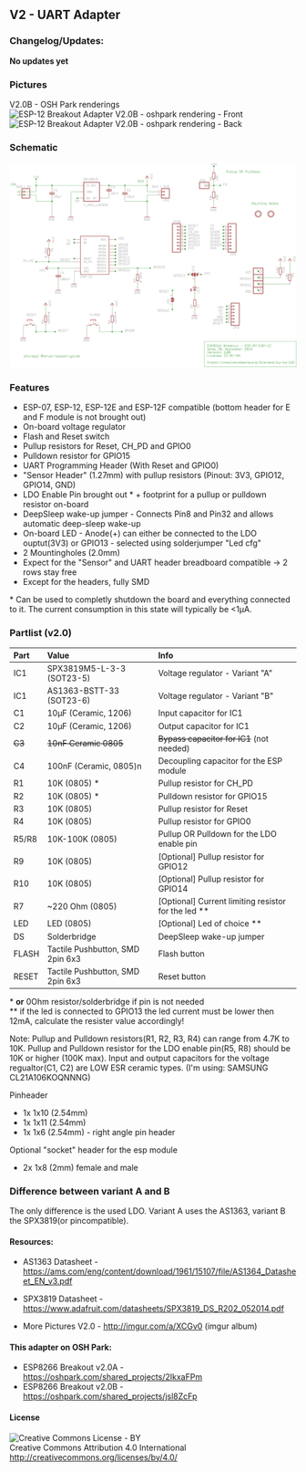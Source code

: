 ## V2 - UART Adapter

### Changelog/Updates:
**No updates yet**

### Pictures
V2.0B - OSH Park renderings<br />
<img src="https://644db4de3505c40a0444-327723bce298e3ff5813fb42baeefbaa.ssl.cf1.rackcdn.com/cda4885ff9c815bfce81c57c0f935989.png" width="300" alt="ESP-12 Breakout Adapter V2.0B - oshpark rendering - Front" />&nbsp;
<img src="https://644db4de3505c40a0444-327723bce298e3ff5813fb42baeefbaa.ssl.cf1.rackcdn.com/7dc941ad2a23355561b62406c76aa261.png" width="300" alt="ESP-12 Breakout Adapter V2.0B - oshpark rendering - Back" />
<br />
### Schematic
<img src="https://raw.githubusercontent.com/8n1/ESP8266-Breakout-Adapter/master/Breakout%20Adapter%20v2/Breakout%20Adapter%20v2.0B%20-%20SPX3819/ESP%20Breakout%20Adapter%20-%20v2_0B%20-%20SPX3819_schematic.png" width="600" alt="ESP-12 Breakout Adapter V2.0B - Schematic" />


### Features
* ESP-07, ESP-12, ESP-12E and ESP-12F compatible (bottom header for E and F module is not brought out)
* On-board voltage regulator
* Flash and Reset switch
* Pullup resistors for Reset, CH_PD and GPIO0
* Pulldown resistor for GPIO15
* UART Programming Header (With Reset and GPIO0)
* "Sensor Header" (1.27mm) with pullup resistors (Pinout: 3V3, GPIO12, GPIO14, GND)
* LDO Enable Pin brought out * + footprint for a pullup or pulldown resistor on-board 
* DeepSleep wake-up jumper - Connects Pin8 and Pin32 and allows automatic deep-sleep wake-up
* On-board LED - Anode(+) can either be connected to the LDO ouptut(3V3) or GPIO13 - selected using solderjumper "Led cfg"
* 2 Mountingholes (2.0mm)
* Expect for the "Sensor" and UART header breadboard compatible -> 2 rows stay free
* Except for the headers, fully SMD

\* Can be used to completly shutdown the board and everything connected to it. The current consumption in this state will typically be &lt;1µA. 

### Partlist (v2.0)
| Part  | Value                      | Info                |
|:------|:---------------------------|:--------------------|
| IC1   | SPX3819M5-L-3-3 (SOT23-5) | Voltage regulator - Variant "A" |
| IC1   | AS1363-BSTT-33 (SOT23-6)  | Voltage regulator - Variant "B" |
| C1    | 10µF (Ceramic, 1206)      | Input capacitor for IC1 |
| C2    | 10µF (Ceramic, 1206)      | Output capacitor for IC1 |
| <del>C3</del>    | <del>10nF Ceramic 0805</del>      | <del>Bypass capacitor for IC1</del> (not needed) |
| C4    | 100nF (Ceramic, 0805)n    | Decoupling capacitor for the ESP module |
| R1    | 10K (0805) *              | Pullup resistor for CH_PD  |
| R2    | 10K (0805) *              | Pulldown resistor for GPIO15  |
| R3    | 10K (0805)                | Pullup resistor for Reset |
| R4    | 10K (0805)                | Pullup resistor for GPIO0 |
| R5/R8 | 10K-100K (0805)           | Pullup OR Pulldown for the LDO enable pin |
| R9    | 10K (0805)                | [Optional] Pullup resistor for GPIO12 |
| R10   | 10K (0805)                | [Optional] Pullup resistor for GPIO14 |
| R7    | ~220 Ohm (0805)           | [Optional] Current limiting resistor for the led ** |
| LED   | LED (0805)                | [Optional] Led of choice ** |
| DS    | Solderbridge       | DeepSleep wake-up jumper |
| FLASH | Tactile Pushbutton, SMD 2pin 6x3       | Flash button |
| RESET | Tactile Pushbutton, SMD 2pin 6x3       | Reset button |

\* **or** 0Ohm resistor/solderbridge if pin is not needed<br /> 
\** if the led is connected to GPIO13 the led current must be lower then 12mA, calculate the resister value accordingly!

Note:
Pullup and Pulldown resistors(R1, R2, R3, R4) can range from 4.7K to 10K.
Pullup and Pulldown resistor for the LDO enable pin(R5, R8) should be 10K or higher (100K max).
Input and output capacitors for the voltage regualtor(C1, C2) are LOW ESR ceramic types. (I'm using: SAMSUNG CL21A106KOQNNNG) 

Pinheader
* 1x 1x10 (2.54mm)
* 1x 1x11 (2.54mm)
* 1x 1x6 (2.54mm) - right angle pin header

Optional "socket" header for the esp module
* 2x 1x8 (2mm) female and male

### Difference between variant A and B
The only difference is the used LDO. Variant A uses the AS1363, variant B the SPX3819(or pincompatible).

#### Resources:
- AS1363 Datasheet - https://ams.com/eng/content/download/1961/15107/file/AS1364_Datasheet_EN_v3.pdf
- SPX3819 Datasheet - https://www.adafruit.com/datasheets/SPX3819_DS_R202_052014.pdf

- More Pictures V2.0 - http://imgur.com/a/XCGv0 (imgur album)

#### This adapter on OSH Park:
- ESP8266 Breakout v2.0A - https://oshpark.com/shared_projects/2IkxaFPm
- ESP8266 Breakout v2.0B - https://oshpark.com/shared_projects/jsl8ZcFp

#### License
<img src="http://mirrors.creativecommons.org/presskit/buttons/88x31/png/by.png" alt="Creative Commons License - BY" /><br />
Creative Commons Attribution 4.0 International<br />
http://creativecommons.org/licenses/by/4.0/
